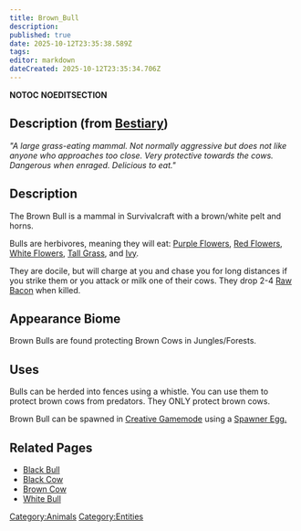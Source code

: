 ```yaml
---
title: Brown_Bull
description: 
published: true
date: 2025-10-12T23:35:38.589Z
tags: 
editor: markdown
dateCreated: 2025-10-12T23:35:34.706Z
---
```


__NOTOC__ __NOEDITSECTION__

## Description (from [Bestiary](Bestiary "wikilink"))

*"A large grass-eating mammal. Not normally aggressive but does not like
anyone who approaches too close. Very protective towards the cows.
Dangerous when enraged. Delicious to eat."*

## Description

The Brown Bull is a mammal in Survivalcraft with a brown/white pelt and
horns.

Bulls are herbivores, meaning they will eat: [Purple
Flowers](Purple_Flower "wikilink"), [Red
Flowers](Red_Flower "wikilink"), [White
Flowers](White_Flower "wikilink"), [Tall Grass](Tall_Grass "wikilink"),
and [Ivy](Ivy "wikilink").

They are docile, but will charge at you and chase you for long distances
if you strike them or you attack or milk one of their cows. They drop
2-4 [Raw Bacon](Raw_Bacon "wikilink") when killed.

## Appearance Biome

Brown Bulls are found protecting Brown Cows in Jungles/Forests.

## Uses

Bulls can be herded into fences using a whistle. You can use them to
protect brown cows from predators. They ONLY protect brown cows. 

Brown Bull can be spawned in [Creative
Gamemode](http://survivalcraftgame.wikia.com/wiki/Creative_Gamemode)
using a [Spawner
Egg.](http://survivalcraftgame.wikia.com/wiki/Creative_Eggs)

## Related Pages

  - [Black Bull](Black_Bull "wikilink")
  - [Black Cow](Black_Cow "wikilink")
  - [Brown Cow](Brown_Cow "wikilink")
  - [White Bull](White_Bull "wikilink")

[Category:Animals](Category:Animals "wikilink")
[Category:Entities](Category:Entities "wikilink")